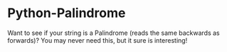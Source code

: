 # Python-Palindrome
Want to see if your string is a Palindrome (reads the same backwards as forwards)? You may never need this, but it sure is interesting!
